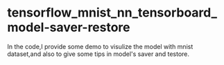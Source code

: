 # tensorflow_mnist_nn_tensorboard_model-saver-restore
In the code,I provide some demo to visulize the model with mnist dataset,and also to give some tips in model's saver and testore.

